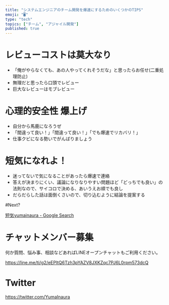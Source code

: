 ```yaml
---
title: "システムエンジニアのチーム開発を爆速にするためのいくつかのTIPS"
emoji: "🖥"
type: "tech"
topics: ["チーム", "アジャイル開発"]
published: true
---
```


# レビューコストは莫大なり

- 「俺がやらなくても、あの人やってくれそうだな」と思ったらお任せ(二重処理防止)
- 無理だと思ったら口頭でレビュー
- 巨大なレビューはモブレビュー

# 心理的安全性 爆上げ

- 自分から馬鹿になろうぜ
- 「間違って良い！」「間違って良い！」「でも爆速でリカバリ！」
- 仕事クビになる勢いでがんばりましょう

# 短気になれよ！

- 迷ってないで気になることがあったら爆速で連絡
- 答えが決まりにくい、議論になりなりやすい問題ほど「どっちでも良い」の法則なので、サイコロで決める、あいうえお順でも良し
- だらだらした話は面倒くさいので、切り込むように結論を提案する

#Next?

[短気yumainaura - Google Search](https://www.google.co.jp/search?q=%E7%9F%AD%E6%B0%97yumainaura&oq=%E7%9F%AD%E6%B0%97yumainaura&aqs=chrome..69i57.2292j0j7&sourceid=chrome&ie=UTF-8)








<!-- Update From Qiita API -->

# チャットメンバー募集


何か質問、悩み事、相談などあればLINEオープンチャットもご利用ください。

https://line.me/ti/g2/eEPltQ6Tzh3pYAZV8JXKZqc7PJ6L0rpm573dcQ





# Twitter


https://twitter.com/YumaInaura


<!-- Update From Qiita API -->


